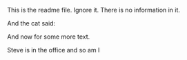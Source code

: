 This is the readme file.
Ignore it. There is no
information in it. 


And the cat said:


And now for some more text.

Steve is in the office and so am I
